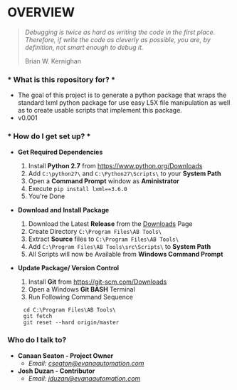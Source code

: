 # **OVERVIEW** #

> *Debugging is twice as hard as writing the code in the first place. Therefore, if write the code as cleverly as possible, you are, by definition, not smart enough to debug it.*
>
> Brian W. Kernighan

### * **What is this repository for?** * ###

* The goal of this project is to generate a python package that wraps the standard lxml python package for use easy L5X file manipulation as well as to create usable scripts that implement this package.
* v0.001

### * **How do I get set up?** * ###

* **Get Required Dependencies**

    1. Install **Python 2.7** from https://www.python.org/Downloads
    2. Add `C:\python27\` and `C:\Python27\Scripts\` to your **System Path**
    3. Open a **Command Prompt** window as **Aministrator**
    4. Execute `pip install lxml==3.6.0`
    5. You're Done



* **Download and Install Package**

    1. Download the Latest **Release** from the [Downloads](https://bitbucket.org/cmseaton42/allen-bradley-python-tools/downloads) Page
    2. Create Directory `C:\Program Files\AB Tools\`
    3. Extract **Source** files to `C:\Program Files\AB Tools\`
    4. Add `C:\Program Files\AB Tools\src\Scripts\` to **System Path**
    5. All Scripts will now be Available from **Windows Command Prompt**



* **Update Package/ Version Control**
    1. Install **Git** from https://git-scm.com/Downloads
    2. Open a Windows **Git BASH** Terminal
    3. Run Following Command Sequence

    
    
```
     cd C:\Program Files\AB Tools\
     git fetch
     git reset --hard origin/master
```




### **Who do I talk to?** ###

* **Canaan Seaton - Project Owner**
    * *Email: cseaton@evanaautomation.com*
* **Josh Duzan - Contributor**
    * *Email: jduzan@evanaautomation.com*